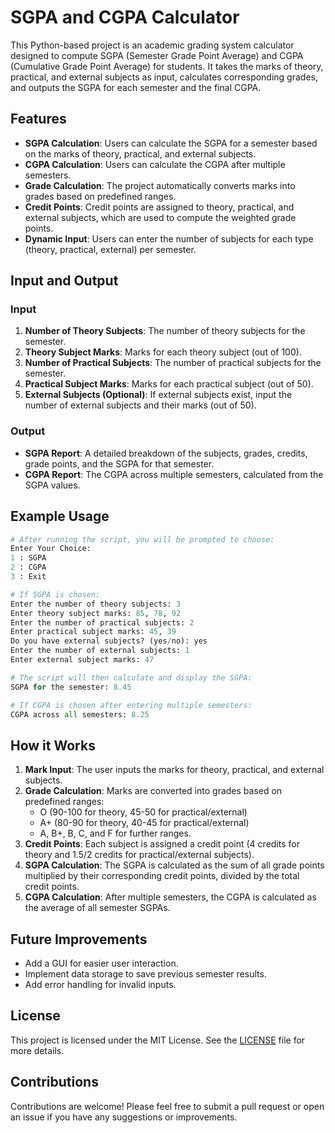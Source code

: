 # SGPA and CGPA Calculator

This Python-based project is an academic grading system calculator designed to compute SGPA (Semester Grade Point Average) and CGPA (Cumulative Grade Point Average) for students. It takes the marks of theory, practical, and external subjects as input, calculates corresponding grades, and outputs the SGPA for each semester and the final CGPA.

## Features

- **SGPA Calculation**: Users can calculate the SGPA for a semester based on the marks of theory, practical, and external subjects.
- **CGPA Calculation**: Users can calculate the CGPA after multiple semesters.
- **Grade Calculation**: The project automatically converts marks into grades based on predefined ranges.
- **Credit Points**: Credit points are assigned to theory, practical, and external subjects, which are used to compute the weighted grade points.
- **Dynamic Input**: Users can enter the number of subjects for each type (theory, practical, external) per semester.

## Input and Output

### Input
1. **Number of Theory Subjects**: The number of theory subjects for the semester.
2. **Theory Subject Marks**: Marks for each theory subject (out of 100).
3. **Number of Practical Subjects**: The number of practical subjects for the semester.
4. **Practical Subject Marks**: Marks for each practical subject (out of 50).
5. **External Subjects (Optional)**: If external subjects exist, input the number of external subjects and their marks (out of 50).

### Output
- **SGPA Report**: A detailed breakdown of the subjects, grades, credits, grade points, and the SGPA for that semester.
- **CGPA Report**: The CGPA across multiple semesters, calculated from the SGPA values.

## Example Usage

```python
# After running the script, you will be prompted to choose:
Enter Your Choice:
1 : SGPA
2 : CGPA
3 : Exit

# If SGPA is chosen:
Enter the number of theory subjects: 3
Enter theory subject marks: 85, 78, 92
Enter the number of practical subjects: 2
Enter practical subject marks: 45, 39
Do you have external subjects? (yes/no): yes
Enter the number of external subjects: 1
Enter external subject marks: 47

# The script will then calculate and display the SGPA:
SGPA for the semester: 8.45

# If CGPA is chosen after entering multiple semesters:
CGPA across all semesters: 8.25
```

## How it Works

1. **Mark Input**: The user inputs the marks for theory, practical, and external subjects.
2. **Grade Calculation**: Marks are converted into grades based on predefined ranges:
   - O (90-100 for theory, 45-50 for practical/external)
   - A+ (80-90 for theory, 40-45 for practical/external)
   - A, B+, B, C, and F for further ranges.
3. **Credit Points**: Each subject is assigned a credit point (4 credits for theory and 1.5/2 credits for practical/external subjects).
4. **SGPA Calculation**: The SGPA is calculated as the sum of all grade points multiplied by their corresponding credit points, divided by the total credit points.
5. **CGPA Calculation**: After multiple semesters, the CGPA is calculated as the average of all semester SGPAs.


## Future Improvements

- Add a GUI for easier user interaction.
- Implement data storage to save previous semester results.
- Add error handling for invalid inputs.

## License

This project is licensed under the MIT License. See the [LICENSE](LICENSE) file for more details.

## Contributions

Contributions are welcome! Please feel free to submit a pull request or open an issue if you have any suggestions or improvements.


